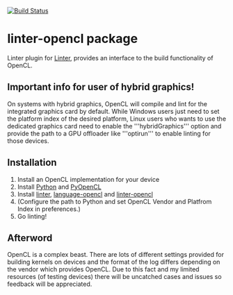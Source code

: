 [![Build Status](https://travis-ci.org/BenSolus/linter-opencl.svg?branch=master)](https://travis-ci.org/BenSolus/linter-opencl)

# linter-opencl package

Linter plugin for [Linter](https://github.com/AtomLinter/Linter), provides an interface to the build functionality of OpenCL.

## Important info for user of hybrid graphics!

On systems with hybrid graphics, OpenCL will compile and lint for the integrated graphics card by default. While Windows users just need to set the platform index of the desired platform, Linux users who wants to use the dedicated graphics card need to enable the '''hybridGraphics''' option and provide the path to a GPU offloader like '''optirun''' to enable linting for those devices.

## Installation

1.  Install an OpenCL implementation for your device
2.  Install [Python](https://www.python.org) and
    [PyOpenCL](https://mathema.tician.de/software/pyopencl/)
3.  Install [linter](https://github.com/steelbrain/linter),
    [language-opencl](https://github.com/podgib/atom-opencl) and
    [linter-opencl](https://github.com/BenSolus/linter-opencl)
4.  (Configure the path to Python and set OpenCL Vendor and Platfrom Index in
    preferences.)
5.  Go linting!

<!-- ## (Sub-)Project-Specific compiler flags

Assuming you have a file ```... /projectRoot/some/directories/foo.cl``` open in
your editor, linter-opencl searches for compiler flags the following way:

1.  Looking for ```.opencl-flags.json``` in the same directory as your source
    file (```... /projectRoot/some/directories.opencl-flags.json```).
2.  Recursively looking for ```.opencl-flags.json``` in every subdirectory down
    to your project root directory
    (down to ```... /projectRoot/.opencl-flags.json```).
3.  If no ```.opencl-flags.json``` was found, linter-opencl uses the compiler
    flags defined in your package settings.

Linter-opencl uses the flags from the first file it finds and replaces it with
the flags defined in your package settings.

You can specify your settings in ```.opencl-flags.json``` with the following
syntax:

    {
      "compilerFlags": "-cl-mad-enable -cl-fast-relaxed-math",
      "includePaths": [".", "/opt/include"]
    }

Include paths are listed in an array. Relative paths
(starting with ```.``` or```..```) are expanded relative to the
***project root*** directory. -->

## Afterword
OpenCL is a complex beast. There are lots of different settings provided for
building kernels on devices and the format of the log differs depending on the
vendor which provides OpenCL. Due to this fact and my limited resources (of
testing devices) there will be uncatched cases and issues so feedback will be
appreciated.
